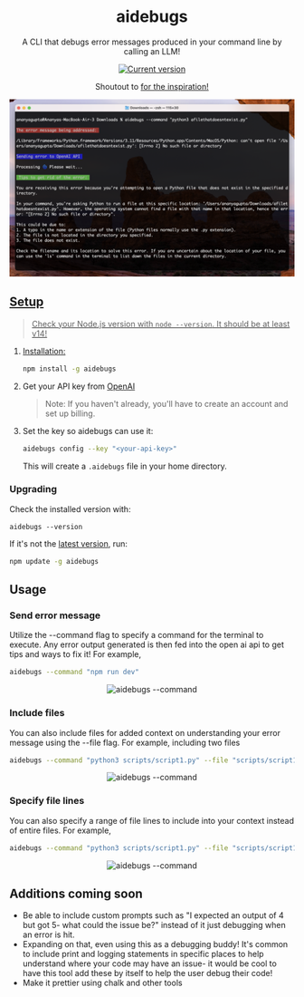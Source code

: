 <div align="center">
  <div>
    <h1 align="center">aidebugs</h1>
  </div>
	<p>A CLI that debugs error messages produced in your command line by calling an LLM! </p>
	<a href="https://www.npmjs.com/package/aidebugs"><img src="https://img.shields.io/npm/v/aidebugs" alt="Current version"></a>
  <p> Shoutout to <a href="https://github.com/Nutlope/aicommits> aicommits </a"> for the inspiration! </p>
  <img src=".github/example.png" alt="aidebugs --command "npm run dev"/>
</div>

## Setup

> Check your Node.js version with `node --version`. It should be at least v14!

1. Installation:

    ```sh
    npm install -g aidebugs
    ```

2. Get your API key from [OpenAI](https://platform.openai.com/account/api-keys)

    > Note: If you haven't already, you'll have to create an account and set up billing.

3. Set the key so aidebugs can use it:
    ```sh
    aidebugs config --key "<your-api-key>"
    ```

    This will create a `.aidebugs` file in your home directory.

### Upgrading

Check the installed version with:
```
aidebugs --version
```

If it's not the [latest version](https://www.npmjs.com/package/aidebugs), run:
```sh
npm update -g aidebugs
```

## Usage
### Send error message

Utilize the --command flag to specify a command for the terminal to execute. Any error output generated is then fed into the open ai api to get tips and ways to fix it! For example,

```sh
aidebugs --command "npm run dev"
```
<div align="center">
  <img src=".github/usage1.png" alt="aidebugs --command "npm run dev"/>
</div>

### Include files 

You can also include files for added context on understanding your error message using the --file flag. For example, including two files

```sh
aidebugs --command "python3 scripts/script1.py" --file "scripts/script1.py" "scripts/script2.py"
```

<div align="center">
  <img src=".github/usage2.png" alt="aidebugs --command "npm run dev"/>
</div>

### Specify file lines

You can also specify a range of file lines to include into your context instead of entire files. For example,

```sh
aidebugs --command "python3 scripts/script1.py" --file "scripts/script1.py:2-2" "scripts/script2.py"
```

<div align="center">
  <img src=".github/usage3.png" alt="aidebugs --command "npm run dev"/>
</div>

## Additions coming soon

- Be able to include custom prompts such as "I expected an output of 4 but got 5- what could the issue be?" instead of it just debugging when an error is hit. 
- Expanding on that, even using this as a debugging buddy! It's common to include print and logging statements in specific places to help understand where your code may have an issue- it would be cool to have this tool add these by itself to help the user debug their code! 
- Make it prettier using chalk and other tools 
